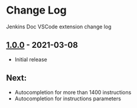 # Change Log

Jenkins Doc VSCode extension change log

## [1.0.0](https://github.com/Maarti/JenkinsDocExtension/releases/tag/1.0.0) - 2021-03-08

- Initial release

## Next:

- Autocompletion for more than 1400 instructions
- Autocompletion for instructions parameters
